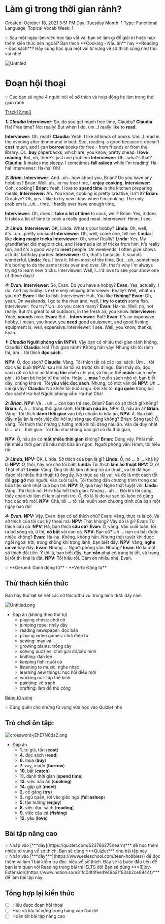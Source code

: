 # Làm gì trong thời gian rảnh?

Created: October 18, 2021 3:51 PM
Day: Tuesday
Month: 1
Type: Functional Language, Topical Vocab
Week: 1

<aside>
💡 Sau một ngày làm việc học tập vất vả, bạn sẽ làm gì để giải trí hoặc nạp thêm kiến thức bên ngoài? Bạn thích **Cooking - Nấu ăn** hay **Reading - Đọc sách**? Hãy cùng học qua một vài từ vựng về sở thích cũng như thú vui nhé!

</aside>

![Untitled](La%CC%80m%20gi%CC%80%20trong%20tho%CC%9B%CC%80i%20gian%20ra%CC%89nh%20cc69f7dc481d49ce85ec4d1a629f332d/Untitled.png)

# Đoạn hội thoại

<aside>
💡 Các bạn sẽ nghe 4 người nói về sở thích và hoạt động họ làm trong thời gian rảnh

</aside>

[Track12.mp3](La%CC%80m%20gi%CC%80%20trong%20tho%CC%9B%CC%80i%20gian%20ra%CC%89nh%20cc69f7dc481d49ce85ec4d1a629f332d/Track12.mp3)

***1: Claudia***
**Interviewer:** So, do you get much free time,
Claudia?
**Claudia:** Ha! Free time? Not really! But when I do, um...I really like to **read**.

**Interviewer:** Oh, read?
**Claudia:** Yeah. I like all kinds of books. Um...I
read in the evening after dinner and in bed. See, reading is good because it doesn't **cost** much, and I can **borrow** books for free - from friends or from the library. Or...**buy** paperbacks, which are, you know, pretty cheap. I **love** **reading**. But, uh, there's just one problem
**Interviewer:** Uh...what's that?
**Claudia:** It makes me sleepy. I sometimes **fall asleep** while I'm reading! Ha-ha!
Interviewer: Ha-ha! Oh!

***2: Brian.***
**Interviewer:** And...uh...how about you, Brian? Do you have any hobbies?
Brian: Well, ah...in my free time, I **enjoy** **cooking**,
**Interviewer:** Ooh, cooking?
**Brian:** Yeah. I love to **spend time** in the kitchen
preparing meals,
**Interviewer:** Ah. You know, cooking is pretty
creative, isn't it?
**Brian:** Creative? Oh, yes. I like to try new ideas
when I'm cooking. The only problem is...uh...
time. I hardly ever have enough time,

**Interviewer:** Oh, does it **take a lot of time** to cook, well?
Brian: Yes, it does. It takes a lot of time to cook a really good meal.
Interviewer: Hmm, I see.

***3: Linda.***
**Interviewer:** OK, Linda. What's your hobby?
**Linda:** Oh, well, it's...uh...pretty unusual
**Interviewer:** Oh, well, come one, tell me.
**Linda:** I like **doing magic tricks**
**Interviewer:** Oh, wow! Really?
**Linda:** Yes. My grandfather did magic tricks, and I learned a lot of tricks from him. It's really fun, and it's a good way to **meet** people. On weekends, I often give shows at kids' birthday parties.
**Interviewer:** Oh, that's fantastic. It sounds
wonderful.
**Linda:** Yes. I love it. M-m-most of the time. But... uh...sometimes it's boring to do the same tricks over and over. Oh, that's why I'm always trying to learn new tricks.
Interviewer: Well, I...I'd love to see your show one of these days!

***4: Evan.***
**Interviewer:** So, Evan. Do you have a hobby?
**Evan:** Yes, actually, I do. And my hobby is extremely relaxing
Interviewer: Really? Well, what do you do?
**Evan:** I like to fish.
Interviewer: Huh, You like **fishing**?
**Evan:** Oh, yeah. On weekends, I go to the river and, well, I **try** to **catch** some fish.
Interviewer: You try? Uh...do you catch many?
**Evan:** Ha-ha. Well, no, not really. But it's great to sit outdoors, in the fresh air, you know.
**Interviewer:** Yeah, **sound**s nice.
**Evan:** But...
**Interviewer:** But?
**Evan:** It's an expensive hobby. I mean, you know, you **need** good equipment, and good fishing equipment is, well, expensive.
Interviewer: I see. Well, you know, thanks, Evan.

***1: Claudia***
**Người phỏng vấn (NPV)**: Vậy bạn có nhiều thời gian rảnh không, Claudia?
**Claudia**: Ha! Thời gian rảnh? Không hẳn vậy! Nhưng khi tôi rảnh thì, ừm... tôi thích **đọc sách**.

**NPV:** Ồ, đọc sách?
**Claudia**: Vâng. Tôi thích tất cả các loại sách. Ừm ... tôi đọc vào buổi tNPVối sau khi ăn tối và trước khi đi ngủ. Bạn thấy đó, đọc sách rất có lợi vì nó không **tốn** nhiều chi phí, và tôi có thể **mượn** sách miễn phí - từ bạn bè hoặc từ
thư viện. Hoặc ... **mua** 1 cuốn sách nhỏ vì, bạn biết đấy, chúng khá rẻ. Tôi **yêu** **việc đọc sách**. Nhưng, có một vấn đề
**NPV**: Uh ... cái gì vậy?
**Claudia**: Nó khiến tôi buồn ngủ. Đôi khi tôi **ngủ quên** trong lúc đọc sách! Ha-ha!
Người phỏng vấn: Ha-ha! Chà!

***2: Brian.***
**NPV:** Và ... uh ... còn bạn thì sao, Brian? Bạn có sở thích gì không?
**Brian:** À, à ... trong thời gian rảnh, tôi **thích** **nấu ăn**,
NPV: Ồ, nấu ăn à?
**Brian:** Vâng. Tôi thích **dành thời gian** vào bếp
chuẩn bị bữa ăn,
**NPV:** À. Bạn biết đấy, nấu ăn là một việc đòi hỏi sự sáng tạo đúng không?
Brian: Sáng tạo? Ồ, vâng. Tôi thích thử những ý tưởng mới khi tôi đang nấu ăn. Vấn đề duy nhất là ... uh ...thời gian. Tôi hầu như không bao giờ có đủ thời gian,

**NPV:** Ồ, nấu ăn có **mất nhiều thời gian** không?
**Brian:** Đúng vậy. Phải mất rất nhiều thời gian để nấu một bữa ăn ngon.
Người phỏng vấn: Hmm, tôi hiểu rồi.

***3: Linda.***
**NPV:** OK, Linda. Sở thích của bạn là gì?
**Linda:** Ồ, nó ... ờ ... khá kỳ lạ
**NPV:** Ồ, thôi, hãy nói cho tôi biết.
**Linda:** Tôi thích **làm ảo thuật**
**NPV:** Ồ, ồ! Thật chứ?
**Linda:** Vâng. Ông tôi đã làm những trò ảo thuật, và tôi đã học được rất nhiều thủ thuật từ ông ấy. Nó thực sự rất vui, và đó là một cách tốt để **gặp gỡ** mọi người. Vào cuối tuần,
Tôi thường dẫn chương trình trong các bữa tiệc sinh nhật của bọn trẻ.
**NPV:** Ồ, quá hay! Nghe thật tuyệt vời.
**Linda:** Vâng. Tôi thích nó. H-h-hầu hết thời gian. Nhưng... uh ... Đôi khi tôi cũng thấy chán khi làm đi làm lại một trò. Ồ, đó là lý do tại sao tôi luôn cố gắng học các trò mới.
**NPV:** Chà, tôi ... tôi rất muốn xem chương trình của bạn một ngày nào đó!

***4: Evan.***
**NPV:** Vậy, Evan. bạn có sở thích chứ?
Evan: Vâng, thực ra là có. Và sở thích của tôi cực kỳ thoải mái
**NPV:** Thật không? Vậy đó là gì?
Evan: Tôi thích câu cá.
**NPV:** Hả, bạn thích **câu cá**?
**Evan:** Ồ, vâng. Vào cuối tuần, tôi ra bờ sông và, ừ thì, **cố bắt** vài con cá.
**NPV:** Bạn cố? Uh ... bạn có bắt được nhiều không?
**Evan:** Ha-ha. Không, không hẳn. Nhưng thật tuyệt khi được ngồi ngoài trời, trong không khí trong lành, bạn biết đấy.
**NPV:** Vâng, **nghe có vẻ** hay đấy.
**Evan:** Nhưng ...
Người phỏng vấn: Nhưng?
**Evan:** Đó là một sở thích đắt tiền. Ý tôi là, bạn biết đấy, bạn **cần** phải có trang bị tốt, và trang bị tốt thì khá là đắt.
**NPV:** Tôi hiểu rồi. Cảm ơn nhiều nhé, Evan.

<aside>
💡 **Gerund: Danh động từ** - **Verb: Động từ**

</aside>

## Thử thách kiến thức

Bạn hãy thử liệt kê hết các sở thích/thú vui trong hình dưới đây nhé:

![Untitled.png](La%CC%80m%20gi%CC%80%20trong%20tho%CC%9B%CC%80i%20gian%20ra%CC%89nh%20cc69f7dc481d49ce85ec4d1a629f332d/Untitled%201.png)

- Đáp án (không theo thứ tự)
    - playing chess: chơi cờ
    - jumping rope: nhảy dây
    - reading newspaper: đọc báo
    - playing video games: chơi điện tử
    - sewing: may vá
    - growing plants: trồng cây
    - solving puzzles: chơi giải đố/xếp hình
    - knitting: đan len
    - keeping fish: nuôi cá
    - listening to music: nghe nhạc
    - learning new things: học hỏi điều mới
    - working out: tập thể hình
    - painting: vẽ tranh
    - crafting: làm đồ thủ công
    

[Bảng từ vựng](La%CC%80m%20gi%CC%80%20trong%20tho%CC%9B%CC%80i%20gian%20ra%CC%89nh%20cc69f7dc481d49ce85ec4d1a629f332d/Ba%CC%89ng%20tu%CC%9B%CC%80%20vu%CC%9B%CC%A3ng%20f2369f3c9d4448fe8e093fd27f6844bd.csv)

<aside>
💡 Đừng quên cho những từ vựng vừa học vào Quizlet nhé

</aside>

## Trò chơi ôn tập:

![crossword-jEhE7N6ds2.png](La%CC%80m%20gi%CC%80%20trong%20tho%CC%9B%CC%80i%20gian%20ra%CC%89nh%20cc69f7dc481d49ce85ec4d1a629f332d/crossword-jEhE7N6ds2.png)

- Đáp án
    - **1.** trị giá, tốn (**cost**)
    - **4.** đọc sách (**read**)
    - **6.** mua (**buy**)
    - **7.** vay, mượn (**borrow**)
    - **10.** bắt (**catch**)
    - **11.** dành thời gian (**spend time**)
    - **13.** việc nấu ăn (**cooking**)
    - **14.** gặp gỡ (**meet**)
    - **2.** cố gắng (**try**)
    - **3.** ngủ quên, rơi vào giấc ngủ (**fall asleep**)
    - **5.** tận hưởng (**enjoy**)
    - **8.** việc đọc sách (**reading**)
    - **9.** việc câu cá (**fishing**)
    - **12.** yêu (**love**)

## **Bài tập nâng cao**

<aside>
💡 Nhấp vào [***đây](https://quizlet.com/623766275/learn)*** để học thêm nhiều từ vựng về sở thích. Bạn sẽ dùng ***Quizlet*** cho bài tập này

</aside>

<aside>
💡 Nhấn vào [***đây***](https://www.esleschool.com/teen-hobbies/) để đọc thêm và làm 1 bài kiểm tra đọc-hiểu về sở thích. Đây sẽ là bước đầu tiên để bạn làm quen với Reading trong bài thi IELTS đó! Bạn sẽ dùng ***[Ejoy-Extension](https://www.notion.so/e31fc0df4fee4949a21f93ab2ce6944f)*** để làm bài tập này.

</aside>

## Tổng hợp lại kiến thức

- [ ]  Hiểu được đoạn hội thoại
- [ ]  Học và lưu từ vựng trong bảng vào Quizlet
- [ ]  Hoàn tất bài tập nâng cao